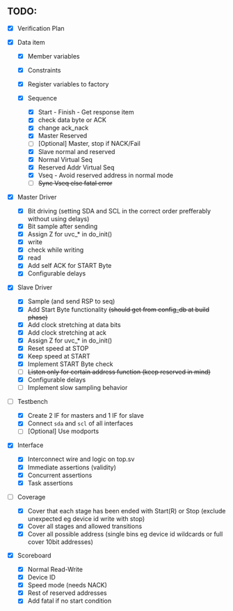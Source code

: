 ## TODO:
- [x] Verification Plan

- [x] Data item
    - [x] Member variables
    - [x] Constraints
    - [x] Register variables to factory

  - [x] Sequence
    - [x] Start - Finish - Get response item
    - [x] check data byte or ACK
    - [x] change ack_nack
    - [x] Master Reserved
    - [ ] [Optional] Master, stop if NACK/Fail
    - [x] Slave normal and reserved
    - [x] Normal Virtual Seq
    - [x] Reserved Addr Virtual Seq
    - [x] Vseq - Avoid reserved address in normal mode
    - [ ] ~~Sync Vseq else fatal error~~

- [x] Master Driver
    - [x] Bit driving (setting SDA and SCL in the correct order prefferably without using delays)
    - [x] Bit sample after sending
    - [x] Assign Z for uvc_* in do_init()
    - [x] write
    - [x] check while writing
    - [x] read
    - [x] Add self ACK for START Byte
    - [x] Configurable delays

- [x] Slave Driver
    - [x] Sample (and send RSP to seq)
    - [x] Add Start Byte functionality ~~(should get from config_db at build phase)~~
    - [x] Add clock stretching at data bits
    - [x] Add clock stretching at ack
    - [x] Assign Z for uvc_* in do_init()
    - [x] Reset speed at STOP
    - [x] Keep speed at START
    - [x] Implement START Byte check
    - [ ] ~~Listen only for certain address function (keep reserved in mind)~~
    - [x] Configurable delays
    - [ ] Implement slow sampling behavior

- [ ] Testbench
    - [x] Create 2 IF for masters and 1 IF for slave
    - [x] Connect `sda` and `scl` of all interfaces
    - [ ] [Optional] Use modports

- [x] Interface
    - [x] Interconnect wire and logic on top.sv
    - [x] Immediate assertions (validity)
    - [x] Concurrent assertions
    - [x] Task assertions

-  [ ] Coverage
    - [x] Cover that each stage has been ended with Start(R) or Stop (exclude unexpected eg device id write with stop)
    - [x] Cover all stages and allowed transitions
    - [x] Cover all possible address (single bins eg device id wildcards or full cover 10bit addresses)

- [x] Scoreboard
    - [x] Normal Read-Write
    - [x] Device ID
    - [x] Speed mode (needs NACK)
    - [x] Rest of reserved addresses
    - [x] Add fatal if no start condition